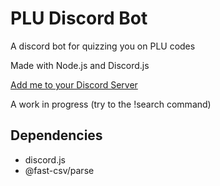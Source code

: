 # PLU Discord Bot

A discord bot for quizzing you on PLU codes

Made with Node.js and Discord.js

[Add me to your Discord Server](https://discord.com/api/oauth2/authorize?client_id=829242939771191306&permissions=0&scope=bot "Bot Invite")

A work in progress (try to the !search command)

## Dependencies
- discord.js
- @fast-csv/parse
